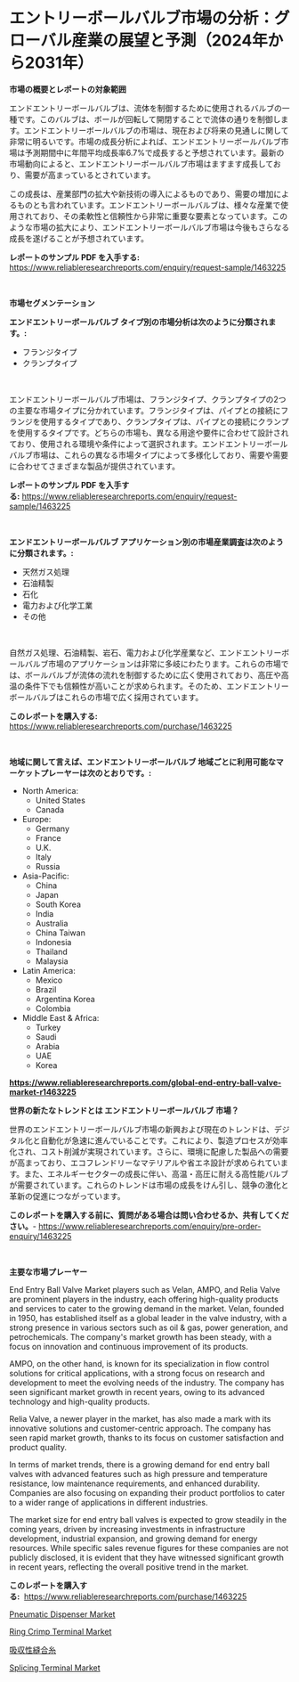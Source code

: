 <p><h1>エントリーボールバルブ市場の分析：グローバル産業の展望と予測（2024年から2031年）</h1></p><p><strong>市場の概要とレポートの対象範囲</strong></p>
<p><p>エンドエントリーボールバルブは、流体を制御するために使用されるバルブの一種です。このバルブは、ボールが回転して開閉することで流体の通りを制御します。エンドエントリーボールバルブの市場は、現在および将来の見通しに関して非常に明るいです。市場の成長分析によれば、エンドエントリーボールバルブ市場は予測期間中に年間平均成長率6.7%で成長すると予想されています。最新の市場動向によると、エンドエントリーボールバルブ市場はますます成長しており、需要が高まっているとされています。</p><p>この成長は、産業部門の拡大や新技術の導入によるものであり、需要の増加によるものとも言われています。エンドエントリーボールバルブは、様々な産業で使用されており、その柔軟性と信頼性から非常に重要な要素となっています。このような市場の拡大により、エンドエントリーボールバルブ市場は今後もさらなる成長を遂げることが予想されています。</p></p>
<p><strong>レポートのサンプル PDF を入手する:</strong> <a href="https://www.reliableresearchreports.com/enquiry/request-sample/1463225">https://www.reliableresearchreports.com/enquiry/request-sample/1463225</a></p>
<p>&nbsp;</p>
<p><strong>市場セグメンテーション</strong></p>
<p><strong>エンドエントリーボールバルブ タイプ別の市場分析は次のように分類されます。:</strong></p>
<p><ul><li>フランジタイプ</li><li>クランプタイプ</li></ul></p>
<p>&nbsp;</p>
<p><p>エンドエントリーボールバルブ市場は、フランジタイプ、クランプタイプの2つの主要な市場タイプに分かれています。フランジタイプは、パイプとの接続にフランジを使用するタイプであり、クランプタイプは、パイプとの接続にクランプを使用するタイプです。どちらの市場も、異なる用途や要件に合わせて設計されており、使用される環境や条件によって選択されます。エンドエントリーボールバルブ市場は、これらの異なる市場タイプによって多様化しており、需要や需要に合わせてさまざまな製品が提供されています。</p></p>
<p><strong>レポートのサンプル PDF を入手する:</strong>&nbsp;<a href="https://www.reliableresearchreports.com/enquiry/request-sample/1463225">https://www.reliableresearchreports.com/enquiry/request-sample/1463225</a></p>
<p>&nbsp;</p>
<p><strong> エンドエントリーボールバルブ アプリケーション別の市場産業調査は次のように分類されます。:</strong></p>
<p><ul><li>天然ガス処理</li><li>石油精製</li><li>石化</li><li>電力および化学工業</li><li>その他</li></ul></p>
<p>&nbsp;</p>
<p><p>自然ガス処理、石油精製、岩石、電力および化学産業など、エンドエントリーボールバルブ市場のアプリケーションは非常に多岐にわたります。これらの市場では、ボールバルブが流体の流れを制御するために広く使用されており、高圧や高温の条件下でも信頼性が高いことが求められます。そのため、エンドエントリーボールバルブはこれらの市場で広く採用されています。</p></p>
<p><strong>このレポートを購入する:</strong>&nbsp; <a href="https://www.reliableresearchreports.com/purchase/1463225">https://www.reliableresearchreports.com/purchase/1463225</a></p>
<p>&nbsp;</p>
<p><strong>地域に関して言えば、エンドエントリーボールバルブ 地域ごとに利用可能なマーケットプレーヤーは次のとおりです。:</strong></p>
<p><ul>
    <li>
        North America:
        <ul>
            <li>United States</li>
            <li>Canada</li>
        </ul>
    </li>
    <li>
        Europe:
        <ul>
            <li>Germany</li>
            <li>France</li>
            <li>U.K.</li>
            <li>Italy</li>
            <li>Russia</li>
        </ul>
    </li>
    <li>
        Asia-Pacific:
        <ul>
            <li>China</li>
            <li>Japan</li>
            <li>South Korea</li>
            <li>India</li>
            <li>Australia</li>
            <li>China Taiwan</li>
            <li>Indonesia</li>
            <li>Thailand</li>
            <li>Malaysia</li>
        </ul>
    </li>
    <li>
        Latin America:
        <ul>
            <li>Mexico</li>
            <li>Brazil</li>
            <li>Argentina Korea</li>
            <li>Colombia</li>
        </ul>
    </li>
    <li>
        Middle East & Africa:
        <ul>
            <li>Turkey</li>
            <li>Saudi</li>
            <li>Arabia</li>
            <li>UAE</li>
            <li>Korea</li>
        </ul>
    </li>
    </ul></p>
<p><strong><a href="https://www.reliableresearchreports.com/global-end-entry-ball-valve-market-r1463225">https://www.reliableresearchreports.com/global-end-entry-ball-valve-market-r1463225</a></strong>&nbsp;</p>
<p><strong>世界の新たなトレンドとは エンドエントリーボールバルブ 市場？</strong></p>
<p><p>世界のエンドエントリーボールバルブ市場の新興および現在のトレンドは、デジタル化と自動化が急速に進んでいることです。これにより、製造プロセスが効率化され、コスト削減が実現されています。さらに、環境に配慮した製品への需要が高まっており、エコフレンドリーなマテリアルや省エネ設計が求められています。また、エネルギーセクターの成長に伴い、高温・高圧に耐える高性能バルブが需要されています。これらのトレンドは市場の成長をけん引し、競争の激化と革新の促進につながっています。</p></p>
<p><strong>このレポートを購入する前に、質問がある場合は問い合わせるか、共有してください。</strong>- <a href="https://www.reliableresearchreports.com/enquiry/pre-order-enquiry/1463225">https://www.reliableresearchreports.com/enquiry/pre-order-enquiry/1463225</a></p>
<p>&nbsp;</p>
<p><strong>主要な市場プレーヤー</strong></p>
<p><p>End Entry Ball Valve Market players such as Velan, AMPO, and Relia Valve are prominent players in the industry, each offering high-quality products and services to cater to the growing demand in the market. Velan, founded in 1950, has established itself as a global leader in the valve industry, with a strong presence in various sectors such as oil & gas, power generation, and petrochemicals. The company's market growth has been steady, with a focus on innovation and continuous improvement of its products.</p><p>AMPO, on the other hand, is known for its specialization in flow control solutions for critical applications, with a strong focus on research and development to meet the evolving needs of the industry. The company has seen significant market growth in recent years, owing to its advanced technology and high-quality products.</p><p>Relia Valve, a newer player in the market, has also made a mark with its innovative solutions and customer-centric approach. The company has seen rapid market growth, thanks to its focus on customer satisfaction and product quality.</p><p>In terms of market trends, there is a growing demand for end entry ball valves with advanced features such as high pressure and temperature resistance, low maintenance requirements, and enhanced durability. Companies are also focusing on expanding their product portfolios to cater to a wider range of applications in different industries.</p><p>The market size for end entry ball valves is expected to grow steadily in the coming years, driven by increasing investments in infrastructure development, industrial expansion, and growing demand for energy resources. While specific sales revenue figures for these companies are not publicly disclosed, it is evident that they have witnessed significant growth in recent years, reflecting the overall positive trend in the market.</p></p>
<p><strong>このレポートを購入する:</strong>&nbsp;&nbsp;<a href="https://www.reliableresearchreports.com/purchase/1463225">https://www.reliableresearchreports.com/purchase/1463225</a></p>
<p><p><a href="https://github.com/Sinjinluong3e0awx2m195k76/Market-Research-Report-List-2/blob/main/pneumatic-dispenser-market.md">Pneumatic Dispenser Market</a></p><p><a href="https://www.linkedin.com/pulse/ring-crimp-terminal-market-insight-trends-growth-forecasted-ohw0c?trackingId=IH8KxfnPTzU2Vjqw2SCZQQ%3D%3D">Ring Crimp Terminal Market</a></p><p><a href="https://github.com/mreklxf44233/Market-Research-Report-List-1/blob/main/528260040348.md">吸収性縫合糸</a></p><p><a href="https://www.linkedin.com/pulse/splicing-terminal-market-trends-forecast-competitive-mtgrc?trackingId=5zQCzDi9aRPBRkF2KpypFA%3D%3D">Splicing Terminal Market</a></p></p>